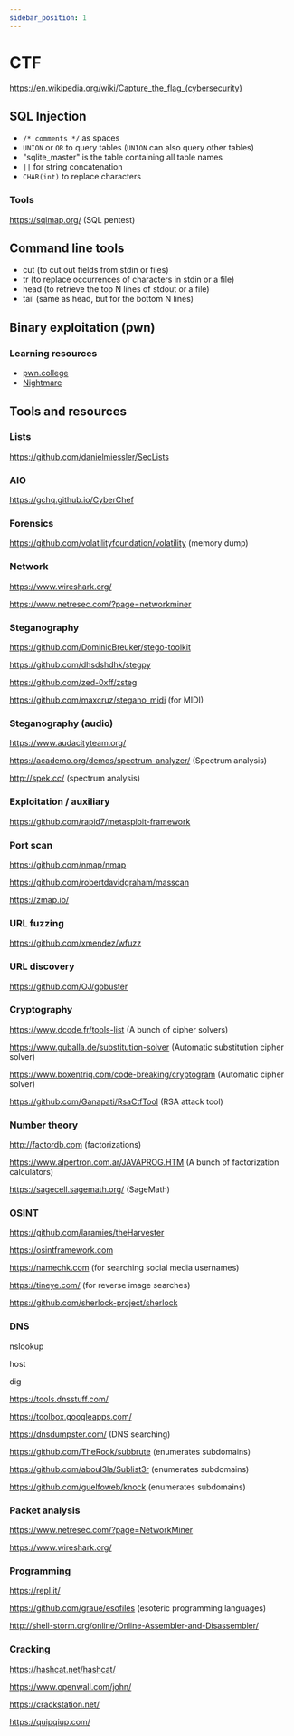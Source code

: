 ```yaml
---
sidebar_position: 1
---
```


# CTF

https://en.wikipedia.org/wiki/Capture_the_flag_(cybersecurity)

## SQL Injection
- `/* comments */` as spaces
- `UNION` or `OR` to query tables (`UNION` can also query other tables)
- "sqlite_master" is the table containing all table names
- `||` for string concatenation
- `CHAR(int)` to replace characters

### Tools

https://sqlmap.org/ (SQL pentest)

## Command line tools

- cut (to cut out fields from stdin or files)
- tr (to replace occurrences of characters in stdin or a file)
- head (to retrieve the top N lines of stdout or a file)
- tail (same as head, but for the bottom N lines)

## Binary exploitation (pwn)

### Learning resources

- [pwn.college](https://pwn.college/)
- [Nightmare](https://guyinatuxedo.github.io/index.html)

## Tools and resources

### Lists

https://github.com/danielmiessler/SecLists

### AIO

https://gchq.github.io/CyberChef

### Forensics

https://github.com/volatilityfoundation/volatility (memory dump)

### Network

https://www.wireshark.org/

https://www.netresec.com/?page=networkminer

### Steganography

https://github.com/DominicBreuker/stego-toolkit

https://github.com/dhsdshdhk/stegpy

https://github.com/zed-0xff/zsteg

https://github.com/maxcruz/stegano_midi (for MIDI)

### Steganography (audio)

https://www.audacityteam.org/

https://academo.org/demos/spectrum-analyzer/ (Spectrum analysis)

http://spek.cc/ (spectrum analysis)

### Exploitation / auxiliary

https://github.com/rapid7/metasploit-framework

### Port scan

https://github.com/nmap/nmap

https://github.com/robertdavidgraham/masscan

https://zmap.io/

### URL fuzzing

https://github.com/xmendez/wfuzz

### URL discovery

https://github.com/OJ/gobuster

### Cryptography

https://www.dcode.fr/tools-list (A bunch of cipher solvers)

https://www.guballa.de/substitution-solver (Automatic substitution cipher solver)

https://www.boxentriq.com/code-breaking/cryptogram (Automatic cipher solver)

https://github.com/Ganapati/RsaCtfTool (RSA attack tool)

### Number theory

http://factordb.com (factorizations)

https://www.alpertron.com.ar/JAVAPROG.HTM (A bunch of factorization calculators)

https://sagecell.sagemath.org/ (SageMath)

### OSINT

https://github.com/laramies/theHarvester

https://osintframework.com

https://namechk.com (for searching social media usernames)

https://tineye.com/ (for reverse image searches)

https://github.com/sherlock-project/sherlock

### DNS

nslookup

host

dig

https://tools.dnsstuff.com/

https://toolbox.googleapps.com/

https://dnsdumpster.com/ (DNS searching)

https://github.com/TheRook/subbrute (enumerates subdomains)

https://github.com/aboul3la/Sublist3r (enumerates subdomains)

https://github.com/guelfoweb/knock (enumerates subdomains)

### Packet analysis

https://www.netresec.com/?page=NetworkMiner

https://www.wireshark.org/

### Programming

https://repl.it/

https://github.com/graue/esofiles (esoteric programming languages)

http://shell-storm.org/online/Online-Assembler-and-Disassembler/

### Cracking

https://hashcat.net/hashcat/

https://www.openwall.com/john/

https://crackstation.net/

https://quipqiup.com/

